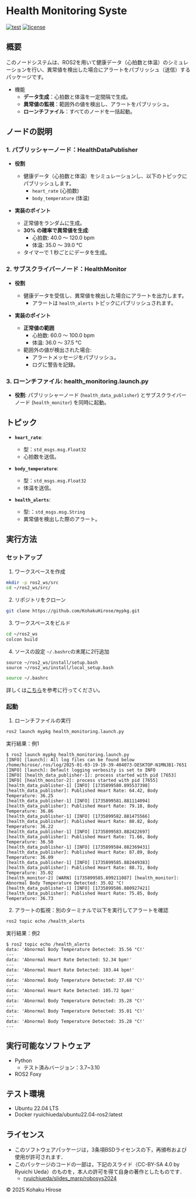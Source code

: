 # Health Monitoring Syste

[![test](https://github.com/KohakuHirose/mypkg/actions/workflows/test.yml/badge.svg)](https://github.com/KohakuHirose/mypkg/actions/workflows/test.yml)
[![license](https://img.shields.io/badge/license-BSD--3--Clause-green?style=flat)](https://github.com/KohakuHirose/mypkg?tab=BSD-3-Clause-1-ov-file)

## 概要

このノードシステムは、ROS2を用いて健康データ（心拍数と体温）のシミュレーションを行い、異常値を検出した場合にアラートをパブリッシュ（送信）するパッケージです。

- 機能
  - **データ生成**：心拍数と体温を一定間隔で生成。
  - **異常値の監視**：範囲外の値を検出し、アラートをパブリッシュ。
  - **ローンチファイル**：すべてのノードを一括起動。

## ノードの説明

### 1. **パブリッシャーノード：HealthDataPublisher**

- **役割**
  - 健康データ（心拍数と体温）をシミュレーションし、以下のトピックにパブリッシュします。
    - `heart_rate` (心拍数)
    - `body_temperature` (体温)

- **実装のポイント**
  - 正常値をランダムに生成。
  - **30% の確率で異常値を生成**:
    - 心拍数: 40.0 ～ 120.0 bpm
    - 体温: 35.0 ～ 39.0 °C
  - タイマーで 1 秒ごとにデータを生成。

### 2. **サブスクライバーノード：HealthMonitor**

- **役割**
  - 健康データを受信し、異常値を検出した場合にアラートを出力します。
    - アラートは `health_alerts` トピックにパブリッシュされます。

- **実装のポイント**
  - **正常値の範囲**
    - 心拍数: 60.0 ～ 100.0 bpm
    - 体温: 36.0 ～ 37.5 °C
  - 範囲外の値が検出された場合:
    - アラートメッセージをパブリッシュ。
    - ログに警告を記録。

### 3. **ローンチファイル: health_monitoring.launch.py**

- **役割**:
  パブリッシャーノード (`health_data_publisher`) とサブスクライバーノード (`health_monitor`) を同時に起動。

## トピック

- **`heart_rate`**:
  - 型：`std_msgs.msg.Float32`
  - 心拍数を送信。

- **`body_temperature`**:
  - 型：`std_msgs.msg.Float32`
  - 体温を送信。

- **`health_alerts`**:
  - 型:：`std_msgs.msg.String`
  - 異常値を検出した際のアラート。


## 実行方法

### セットアップ

1. ワークスペースを作成
```bash
mkdir -p ros2_ws/src
cd ~/ros2_ws/src/
```

2. リポジトリをクローン
```bash
git clone https://github.com/KohakuHirose/mypkg.git
```

3. ワークスペースをビルド
```bash
cd ~/ros2_ws
colcon build
```

4. ソースの設定
`~/.bashrc`の末尾に2行追加
```
source ~/ros2_ws/install/setup.bash
source ~/ros2_ws/install/local_setup.bash
```
```bash
source ~/.bashrc
```
詳しくは[こちら](https://ryuichiueda.github.io/slides_marp/robosys2024/lesson8.html#22)を参考に行ってください。

### 起動
1. ローンチファイルの実行
```bash
ros2 launch mypkg health_monitoring.launch.py
```

実行結果：例1
```
$ ros2 launch mypkg health_monitoring.launch.py
[INFO] [launch]: All log files can be found below /home/hirose/.ros/log/2025-01-03-19-19-39-404073-DESKTOP-N1MNJB1-7651
[INFO] [launch]: Default logging verbosity is set to INFO
[INFO] [health_data_publisher-1]: process started with pid [7653]
[INFO] [health_monitor-2]: process started with pid [7655]
[health_data_publisher-1] [INFO] [1735899580.895537398] [health_data_publisher]: Published Heart Rate: 64.42, Body Temperature: 36.25
[health_data_publisher-1] [INFO] [1735899581.881114094] [health_data_publisher]: Published Heart Rate: 79.18, Body Temperature: 36.86
[health_data_publisher-1] [INFO] [1735899582.881475566] [health_data_publisher]: Published Heart Rate: 80.82, Body Temperature: 36.22
[health_data_publisher-1] [INFO] [1735899583.882422697] [health_data_publisher]: Published Heart Rate: 71.66, Body Temperature: 36.50
[health_data_publisher-1] [INFO] [1735899584.882369431] [health_data_publisher]: Published Heart Rate: 87.89, Body Temperature: 36.09
[health_data_publisher-1] [INFO] [1735899585.882449383] [health_data_publisher]: Published Heart Rate: 88.71, Body Temperature: 35.02
[health_monitor-2] [WARN] [1735899585.899211087] [health_monitor]: Abnormal Body Temperature Detected: 35.02 °C!
[health_data_publisher-1] [INFO] [1735899586.880927421] [health_data_publisher]: Published Heart Rate: 75.85, Body Temperature: 36.73
```

2. アラートの監視：別のターミナルで以下を実行してアラートを確認
```bash
ros2 topic echo /health_alerts
```

実行結果：例2
```
$ ros2 topic echo /health_alerts
data: 'Abnormal Body Temperature Detected: 35.56 °C!'
---
data: 'Abnormal Heart Rate Detected: 52.34 bpm!'
---
data: 'Abnormal Heart Rate Detected: 103.44 bpm!'
---
data: 'Abnormal Body Temperature Detected: 37.68 °C!'
---
data: 'Abnormal Heart Rate Detected: 105.72 bpm!'
---
data: 'Abnormal Body Temperature Detected: 35.28 °C!'
---
data: 'Abnormal Body Temperature Detected: 35.01 °C!'
---
data: 'Abnormal Body Temperature Detected: 35.28 °C!'
---
```

## 実行可能なソフトウェア
- Python 
    - テスト済みバージョン：3.7~3.10
- ROS2 Foxy

## テスト環境
- Ubuntu 22.04 LTS
- Docker ryuichiueda/ubuntu22.04-ros2:latest

## ライセンス
- このソフトウェアパッケージは，3条項BSDライセンスの下，再頒布および使用が許可されます．
- このパッケージのコードの一部は，下記のスライド（CC-BY-SA 4.0 by Ryuichi Ueda）のものを，本人の許可を得て自身の著作としたものです．
    - [ryuichiueda/slides_marp/robosys2024](https://github.com/ryuichiueda/slides_marp/tree/master/robosys2024)

 © 2025 Kohaku Hirose


